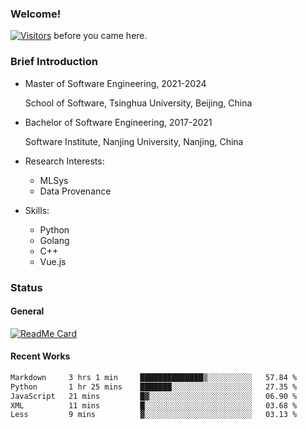 ### Welcome!

[![Visitors](https://visitor-badge.laobi.icu/badge?page_id=HermitSun.HermitSun)]() before you came here.

### Brief Introduction

- Master of Software Engineering, 2021-2024
  
  School of Software, Tsinghua University, Beijing, China

- Bachelor of Software Engineering, 2017-2021
  
  Software Institute, Nanjing University, Nanjing, China

- Research Interests:
  - MLSys
  - Data Provenance

- Skills:
  - Python
  - Golang
  - C++
  - Vue.js

### Status

#### General

[![ReadMe Card](https://github-readme-stats.hermitsun.vercel.app/api?username=HermitSun&count_private=true&show_icons=true)]()

#### Recent Works

<!--START_SECTION:waka-->

```txt
Markdown     3 hrs 1 min     ██████████████▒░░░░░░░░░░   57.84 %
Python       1 hr 25 mins    ███████░░░░░░░░░░░░░░░░░░   27.35 %
JavaScript   21 mins         █▓░░░░░░░░░░░░░░░░░░░░░░░   06.90 %
XML          11 mins         █░░░░░░░░░░░░░░░░░░░░░░░░   03.68 %
Less         9 mins          ▓░░░░░░░░░░░░░░░░░░░░░░░░   03.13 %
```

<!--END_SECTION:waka-->

